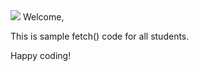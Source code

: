 <img src="https://www.3rdcastle.com/ci/img/logo-lg-red-110.svg" style="margin: 0;">
</div>
Welcome,

This is sample fetch() code for all students. 

Happy coding!
